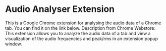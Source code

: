 # Audio Analyser Extension
This is a Google Chrome extension for analysing the audio data of a Chrome tab. You can find it on the link below.  Description from Chrome Webstore:  This extension allows you to analyze the audio data of a tab and view a visualization of the audio frequencies and peak/rms in an extension popup window.
 
